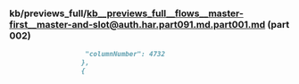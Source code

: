 ### kb/previews_full/kb__previews_full__flows__master-first__master-and-slot@auth.har.part091.md.part001.md (part 002)

```md
                   "columnNumber": 4732
                  },
                  {
               
```

```
